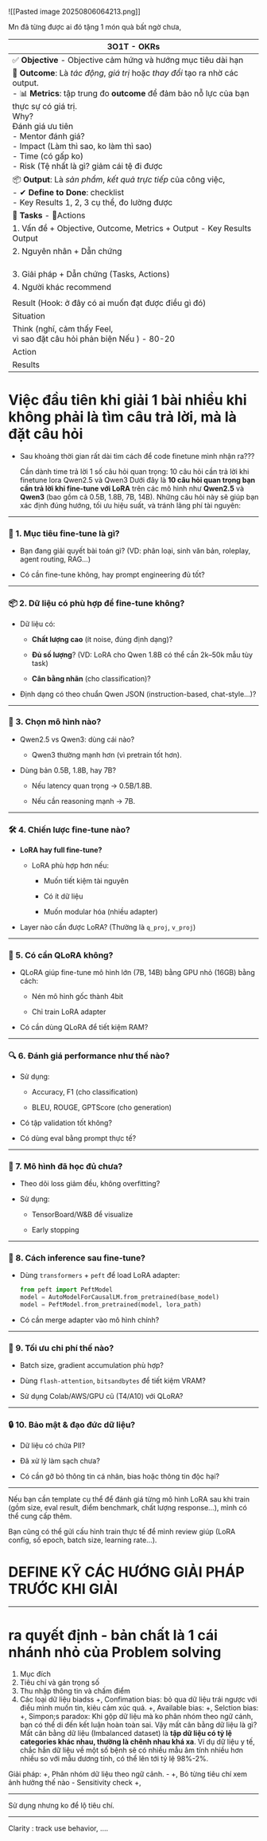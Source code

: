![[Pasted image 20250806064213.png]]


Mn đã từng được ai đó tặng 1 món quà bất ngờ chưa, 



| **3O1T** - **OKRs**                                                                                                                                                                                                                                                                                                                           |
| --------------------------------------------------------------------------------------------------------------------------------------------------------------------------------------------------------------------------------------------------------------------------------------------------------------------------------------------- |
| ✅ **Objective** - Objective cảm hứng và hướng mục tiêu dài hạn                                                                                                                                                                                                                                                                                |
| 🎯 **Outcome**: Là _tác động_, _giá trị_ hoặc _thay đổi_ tạo ra nhờ các output.<br>- 📊 **Metrics**: tập trung đo **outcome** để đảm bảo nỗ lực của bạn thực sự có giá trị.<br>Why?<br>Đánh giá ưu tiên <br>- Mentor đánh giá? <br>- Impact (Làm thì sao, ko làm thì sao)<br>- Time (có gấp ko)<br>- Risk (Tệ nhất là gì? giảm cái tệ đi được |
| 📦 **Output**: Là _sản phẩm_, _kết quả trực tiếp_ của công việc,<br>- ✔ **Define to Done**: checklist<br>- Key Results 1, 2, 3 cụ thể, đo lường được                                                                                                                                                                                          |
| 🧩 **Tasks** - 🧩Actions                                                                                                                                                                                                                                                                                                                      |
| 1. Vấn đề + Objective, Outcome, Metrics + Output - Key Results Output<br>                                                                                                                                                                                                                                                                     |
| 2. Nguyên nhân + Dẫn chứng<br>    <br>                                                                                                                                                                                                                                                                                                        |
| 3. Giải pháp + Dẫn chứng (Tasks, Actions)                                                                                                                                                                                                                                                                                                     |
| 4. Người khác recommend                                                                                                                                                                                                                                                                                                                       |
|                                                                                                                                                                                                                                                                                                                                               |
| Result (Hook: ở đây có ai muốn đạt được điều gì đó)                                                                                                                                                                                                                                                                                           |
| Situation                                                                                                                                                                                                                                                                                                                                     |
| Think (nghĩ, cảm thấy Feel, <br>vì sao đặt câu hỏi phản biện Nếu ) - 80-20                                                                                                                                                                                                                                                                    |
| Action                                                                                                                                                                                                                                                                                                                                        |
| Results                                                                                                                                                                                                                                                                                                                                       |

# Việc đầu tiên khi giải 1 bài nhiều khi không phải là tìm câu trả lời, mà là đặt câu hỏi
- Sau khoảng thời gian rất dài tìm cách để code finetune mình nhận ra???
  
  Cần dành time trả lời 1 số câu hỏi quan trọng: 10 câu hỏi cần trả lời khi finetune lora Qwen2.5 và Qwen3
Dưới đây là **10 câu hỏi quan trọng bạn cần trả lời khi fine-tune với LoRA** trên các mô hình như **Qwen2.5** và **Qwen3** (bao gồm cả 0.5B, 1.8B, 7B, 14B). Những câu hỏi này sẽ giúp bạn xác định đúng hướng, tối ưu hiệu suất, và tránh lãng phí tài nguyên:

---

### 🧠 1. **Mục tiêu fine-tune là gì?**

- Bạn đang giải quyết bài toán gì? (VD: phân loại, sinh văn bản, roleplay, agent routing, RAG…)
    
- Có cần fine-tune không, hay prompt engineering đủ tốt?
    

---

### 📦 2. **Dữ liệu có phù hợp để fine-tune không?**

- Dữ liệu có:
    
    - **Chất lượng cao** (ít noise, đúng định dạng)?
        
    - **Đủ số lượng**? (VD: LoRA cho Qwen 1.8B có thể cần 2k–50k mẫu tùy task)
        
    - **Cân bằng nhãn** (cho classification)?
        
- Định dạng có theo chuẩn Qwen JSON (instruction-based, chat-style…)?
    

---

### 🧰 3. **Chọn mô hình nào?**

- Qwen2.5 vs Qwen3: dùng cái nào?
    
    - Qwen3 thường mạnh hơn (vì pretrain tốt hơn).
        
- Dùng bản 0.5B, 1.8B, hay 7B?
    
    - Nếu latency quan trọng → 0.5B/1.8B.
        
    - Nếu cần reasoning mạnh → 7B.
        

---

### 🛠️ 4. **Chiến lược fine-tune nào?**

- **LoRA hay full fine-tune?**
    
    - LoRA phù hợp hơn nếu:
        
        - Muốn tiết kiệm tài nguyên
            
        - Có ít dữ liệu
            
        - Muốn modular hóa (nhiều adapter)
            
- Layer nào cần được LoRA? (Thường là `q_proj`, `v_proj`)
    

---

### 🧪 5. **Có cần QLoRA không?**

- QLoRA giúp fine-tune mô hình lớn (7B, 14B) bằng GPU nhỏ (16GB) bằng cách:
    
    - Nén mô hình gốc thành 4bit
        
    - Chỉ train LoRA adapter
        
- Có cần dùng QLoRA để tiết kiệm RAM?
    

---

### 🔍 6. **Đánh giá performance như thế nào?**

- Sử dụng:
    
    - Accuracy, F1 (cho classification)
        
    - BLEU, ROUGE, GPTScore (cho generation)
        
- Có tập validation tốt không?
    
- Có dùng eval bằng prompt thực tế?
    

---

### 🧠 7. **Mô hình đã học đủ chưa?**

- Theo dõi loss giảm đều, không overfitting?
    
- Sử dụng:
    
    - TensorBoard/W&B để visualize
        
    - Early stopping
        

---

### 🚀 8. **Cách inference sau fine-tune?**

- Dùng `transformers` + `peft` để load LoRA adapter:
    
    ```python
    from peft import PeftModel
    model = AutoModelForCausalLM.from_pretrained(base_model)
    model = PeftModel.from_pretrained(model, lora_path)
    ```
    
- Có cần merge adapter vào mô hình chính?
    

---

### 💸 9. **Tối ưu chi phí thế nào?**

- Batch size, gradient accumulation phù hợp?
    
- Dùng `flash-attention`, `bitsandbytes` để tiết kiệm VRAM?
    
- Sử dụng Colab/AWS/GPU cũ (T4/A10) với QLoRA?
    

---

### 🔒 10. **Bảo mật & đạo đức dữ liệu?**

- Dữ liệu có chứa PII?
    
- Đã xử lý làm sạch chưa?
    
- Có cần gỡ bỏ thông tin cá nhân, bias hoặc thông tin độc hại?
    

---

Nếu bạn cần template cụ thể để đánh giá từng mô hình LoRA sau khi train (gồm size, eval result, điểm benchmark, chất lượng response…), mình có thể cung cấp thêm.

Bạn cũng có thể gửi cấu hình train thực tế để mình review giúp (LoRA config, số epoch, batch size, learning rate…).


# DEFINE KỸ CÁC HƯỚNG GIẢI PHÁP TRƯỚC KHI GIẢI 



----

# ra quyết định - bản chất là 1 cái nhánh nhỏ của Problem solving 

1. Mục đích 
2. Tiêu chí và gán trọng số
3. Thu nhập thông tin và chấm điểm 
4. Các loại dữ liệu biadss
+, Confimation bias: bỏ qua dữ liệu trái ngược với điều mình muốn tin, kiẻu cảm xúc quá. 
+, Available bias: 
+, Selction bias: 
+, Simpon;s paradox: Khi gộp dữ liệu mà ko phân nhóm theo ngữ cảnh, bạn có thể di đến kết luận hoàn toàn sai. 
Vậy mất cân bằng dữ liệu là gì? Mất cân bằng dữ liệu (Imbalanced dataset) là **tập dữ liệu có tỷ lệ categories khác nhau, thường là chênh nhau khá xa**. Ví dụ dữ liệu y tế, chắc hẳn dữ liệu về một số bệnh sẽ có nhiều mẫu âm tính nhiều hơn nhiều so với mẫu dương tính, có thể lên tới tỷ lệ 98%-2%.

Giải pháp: 
+, Phân nhóm dữ liệu theo ngữ cảnh. - 
+, Bỏ từng tiêu chí xem ảnh hưởng thế nào  - Sensitivity check 
+, 


---
Sử dụng nhưng ko để lộ tiêu chí. 

---
Clarity : track use behavior, .... 